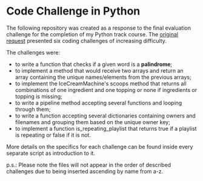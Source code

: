 # Code Challenge in Python

<p>The following repository was created as a response to the final evaluation challenge for the completion of my Python track course.
The <a href="https://github.com/dangquangdon/Python-0-to-1-Day-to-Day/blob/master/FinalExam/questions.md">original request</a> presented six coding challenges of increasing difficulty.</p>

<p>The challenges were:
<ul>
<li>to write a function that checks if a given word is a <b>palindrome</b>;</li>
<li>to implement a method that would receive two arrays and return an array containing the unique names/elements from the previous arrays;</li>
<li>to implement the IceCreamMachine's scoops method that returns all combinations of one ingredient and one topping or none if ingredients or topping is missing;</li>
<li>to write a pipeline method accepting several functions and looping through them;</li>
<li>to write a function accepting several dictionaries containing owners and filenames and grouping them based on the unique owner key;</li>
<li>to implement a function is_repeating_playlist that returns true if a playlist is repeating or false if it is not.</li>
</ul>
<p>More details on the specifics for each challenge can be found inside every separate script as introduction to it.</p>

<p>p.s.: Please note the files will not appear in the order of described challenges due to being inserted ascending by name from a-z.</p>
